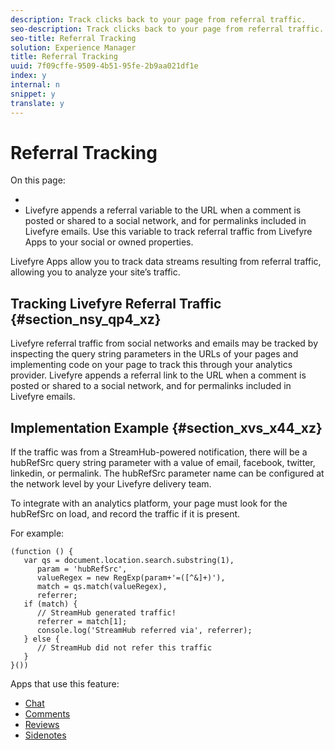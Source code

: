 ```yaml
---
description: Track clicks back to your page from referral traffic.
seo-description: Track clicks back to your page from referral traffic.
seo-title: Referral Tracking
solution: Experience Manager
title: Referral Tracking
uuid: 7f09cffe-9509-4b51-95fe-2b9aa021df1e
index: y
internal: n
snippet: y
translate: y
---
```


# Referral Tracking

On this page:

* [](#c_referral_tracking/section_nsy_qp4_xz)
* [](#c_referral_tracking/section_xvs_x44_xz)
Livefyre appends a referral variable to the URL when a comment is posted or shared to a social network, and for permalinks included in Livefyre emails. Use this variable to track referral traffic from Livefyre Apps to your social or owned properties.

Livefyre Apps allow you to track data streams resulting from referral traffic, allowing you to analyze your site’s traffic.

## Tracking Livefyre Referral Traffic {#section_nsy_qp4_xz}

Livefyre referral traffic from social networks and emails may be tracked by inspecting the query string parameters in the URLs of your pages and implementing code on your page to track this through your analytics provider. Livefyre appends a referral link to the URL when a comment is posted or shared to a social network, and for permalinks included in Livefyre emails.

## Implementation Example {#section_xvs_x44_xz}

If the traffic was from a StreamHub-powered notification, there will be a hubRefSrc query string parameter with a value of email, facebook, twitter, linkedin, or permalink. The hubRefSrc parameter name can be configured at the network level by your Livefyre delivery team.

To integrate with an analytics platform, your page must look for the hubRefSrc on load, and record the traffic if it is present.

For example:

```
(function () { 
   var qs = document.location.search.substring(1), 
      param = 'hubRefSrc', 
      valueRegex = new RegExp(param+'=([^&]+)'), 
      match = qs.match(valueRegex), 
      referrer; 
   if (match) { 
      // StreamHub generated traffic! 
      referrer = match[1]; 
      console.log('StreamHub referred via', referrer); 
   } else { 
      // StreamHub did not refer this traffic 
   } 
}())
```

<a id="section_blk_ccj_h1b"></a>

Apps that use this feature:

* [ Chat ](c_chat_app/c_chat_app.md#c_chat_app)
* [ Comments ](c_comments_app.md#c_comments_app)
* [ Reviews ](c_reviews_app/c_reviews_app.md#c_reviews_app)
* [ Sidenotes ](c_sidenotes_app/c_sidenotes_app.md#c_sidenotes_app)
